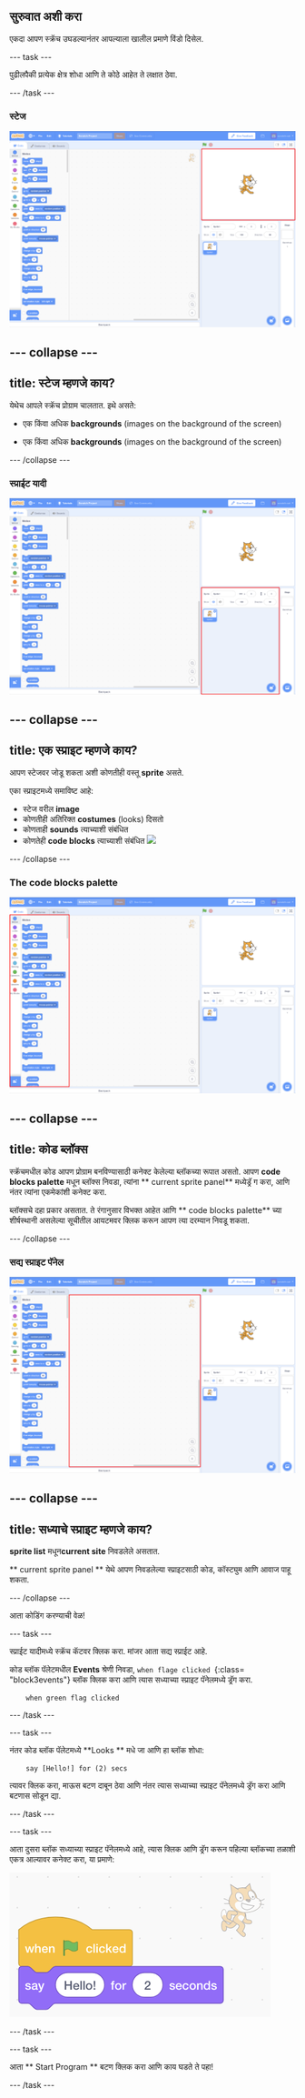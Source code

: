 ## सुरुवात अशी करा

एकदा आपण स्क्रॅच उघडल्यानंतर आपल्याला खालील प्रमाणे विंडो दिसेल.

\--- task \---

पुढीलपैकी प्रत्येक क्षेत्र शोधा आणि ते कोठे आहेत ते लक्षात ठेवा.

\--- /task \---

### स्टेज

![स्टेज हायलाइट सह स्क्रॅच विंडो](images/hlStage.png)

## \--- collapse \---

## title: स्टेज म्हणजे काय?

येथेच आपले स्क्रॅच प्रोग्राम चालतात. इथे असते:

* एक किंवा अधिक **backgrounds** \(images on the background of the screen\)

* एक किंवा अधिक **backgrounds** \(images on the background of the screen\)

\--- /collapse \---

### स्प्राईट यादी

![स्टेज हायलाइट सह स्क्रॅच विंडो](images/hlSpriteList.png)

## \--- collapse \---

## title: एक स्प्राइट म्हणजे काय?

आपण स्टेजवर जोडू शकता अशी कोणतीही वस्तू **sprite** असते.

एका स्प्राइटमध्ये समाविष्ट आहे:

* स्टेज वरील **image**
* कोणतीही अतिरिक्त **costumes** \(looks\) दिसतो
* कोणताही **sounds** त्याच्याशी संबंधित
* कोणतेही **code blocks** त्याच्याशी संबंधित ![](images/setup2.png)

\--- /collapse \---

### The code blocks palette

![स्टेज हायलाइट सह स्क्रॅच विंडो](images/hlBlocksPalette.png)

## \--- collapse \---

## title: कोड ब्लॉक्स

स्क्रॅचमधील कोड आपण प्रोग्राम बनविण्यासाठी कनेक्ट केलेल्या ब्लॉकच्या रूपात असतो. आपण **code blocks palette** मधून ब्लॉक्स निवडा, त्यांना ** current sprite panel** मध्येड्रॅ ग करा, आणि नंतर त्यांना एकमेकांशी कनेक्ट करा.

ब्लॉक्सचे दहा प्रकार असतात. ते रंगानुसार विभक्त आहेत आणि ** code blocks palette** च्या शीर्षस्थानी असलेल्या सूचीतील आयटमवर क्लिक करून आपण त्या दरम्यान निवडू शकता.

\--- /collapse \---

### सद्य स्प्राइट पॅनेल

![स्टेज हायलाइट सह स्क्रॅच विंडो](images/hlCurrentSpritePanel.png)

## \--- collapse \---

## title: सध्याचे स्प्राइट म्हणजे काय?

**sprite list** मधून**current site** निवडलेले असतात.

** current sprite panel ** येथे आपण निवडलेल्या स्प्राइटसाठी कोड, कॉस्ट्युम आणि आवाज पाहू शकता.

\--- /collapse \---

आता कोडिंग करण्याची वेळ!

\--- task \---

स्प्राईट यादीमध्ये स्क्रॅच कॅटवर क्लिक करा. मांजर आता सद्य स्प्राईट आहे.

कोड ब्लॉक पॅलेटमधील **Events** श्रेणी निवडा, `when flage clicked `{:class= "block3events"} ब्लॉक क्लिक करा आणि त्यास सध्याच्या स्प्राइट पॅनेलमध्ये ड्रॅग करा.

```blocks3
    when green flag clicked
```

\--- /task \---

\--- task \---

नंतर कोड ब्लॉक पॅलेटमध्ये **Looks ** मधे जा आणि हा ब्लॉक शोधा:

```blocks3
    say [Hello!] for (2) secs
```

त्यावर क्लिक करा, माऊस बटण दाबून ठेवा आणि नंतर त्यास सध्याच्या स्प्राइट पॅनेलमध्ये ड्रॅग करा आणि बटणास सोडून द्या.

\--- /task \---

\--- task \---

आता दुसरा ब्लॉक सध्याच्या स्प्राइट पॅनेलमध्ये आहे, त्यास क्लिक आणि ड्रॅग करून पहिल्या ब्लॉकच्या तळाशी एकत्र आल्यावर कनेक्ट करा, या प्रमाणे:

![](images/setup3.png)

\--- /task \---

\--- task \---

आता ** Start Program ** बटण क्लिक करा आणि काय घडते ते पहा!

\--- /task \---